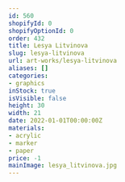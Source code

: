 ```yaml
---
id: 560
shopifyId: 0
shopifyOptionId: 0
order: 432
title: Lesya Litvinova
slug: lesya-litvinova
url: art-works/lesya-litvinova
aliases: []
categories:
- graphics
inStock: true
isVisible: false
height: 30
width: 21
date: 2022-01-01T00:00:00Z
materials:
- acrylic
- marker
- paper
price: -1
mainImage: lesya_litvinova.jpg
---
```


